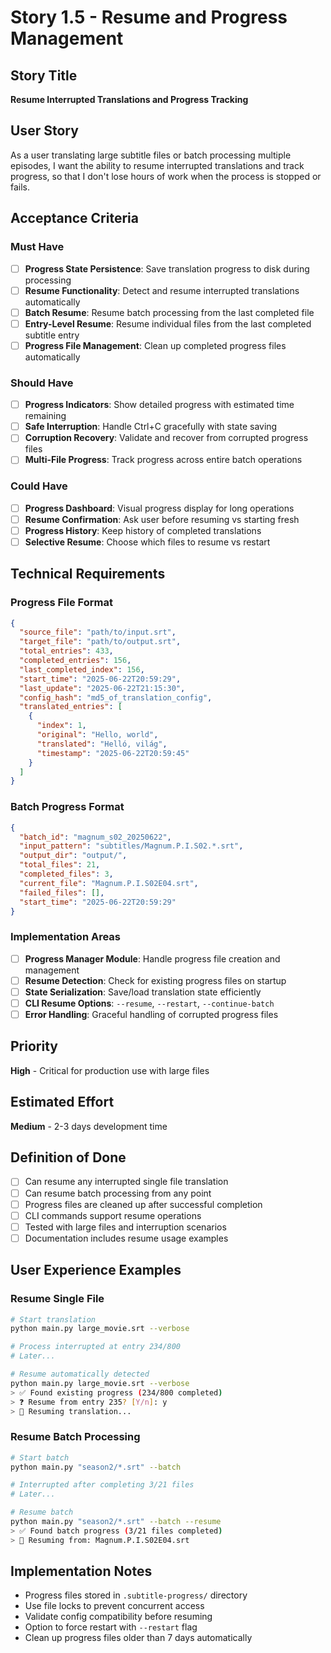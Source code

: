 # Story 1.5 - Resume and Progress Management

## Story Title
**Resume Interrupted Translations and Progress Tracking**

## User Story
As a user translating large subtitle files or batch processing multiple episodes, I want the ability to resume interrupted translations and track progress, so that I don't lose hours of work when the process is stopped or fails.

## Acceptance Criteria

### Must Have
- [ ] **Progress State Persistence**: Save translation progress to disk during processing
- [ ] **Resume Functionality**: Detect and resume interrupted translations automatically
- [ ] **Batch Resume**: Resume batch processing from the last completed file
- [ ] **Entry-Level Resume**: Resume individual files from the last completed subtitle entry
- [ ] **Progress File Management**: Clean up completed progress files automatically

### Should Have
- [ ] **Progress Indicators**: Show detailed progress with estimated time remaining
- [ ] **Safe Interruption**: Handle Ctrl+C gracefully with state saving
- [ ] **Corruption Recovery**: Validate and recover from corrupted progress files
- [ ] **Multi-File Progress**: Track progress across entire batch operations

### Could Have
- [ ] **Progress Dashboard**: Visual progress display for long operations
- [ ] **Resume Confirmation**: Ask user before resuming vs starting fresh
- [ ] **Progress History**: Keep history of completed translations
- [ ] **Selective Resume**: Choose which files to resume vs restart

## Technical Requirements

### Progress File Format
```json
{
  "source_file": "path/to/input.srt",
  "target_file": "path/to/output.srt", 
  "total_entries": 433,
  "completed_entries": 156,
  "last_completed_index": 156,
  "start_time": "2025-06-22T20:59:29",
  "last_update": "2025-06-22T21:15:30",
  "config_hash": "md5_of_translation_config",
  "translated_entries": [
    {
      "index": 1,
      "original": "Hello, world",
      "translated": "Helló, világ",
      "timestamp": "2025-06-22T20:59:45"
    }
  ]
}
```

### Batch Progress Format
```json
{
  "batch_id": "magnum_s02_20250622",
  "input_pattern": "subtitles/Magnum.P.I.S02.*.srt",
  "output_dir": "output/",
  "total_files": 21,
  "completed_files": 3,
  "current_file": "Magnum.P.I.S02E04.srt",
  "failed_files": [],
  "start_time": "2025-06-22T20:59:29"
}
```

### Implementation Areas
- [ ] **Progress Manager Module**: Handle progress file creation and management
- [ ] **Resume Detection**: Check for existing progress files on startup
- [ ] **State Serialization**: Save/load translation state efficiently
- [ ] **CLI Resume Options**: `--resume`, `--restart`, `--continue-batch`
- [ ] **Error Handling**: Graceful handling of corrupted progress files

## Priority
**High** - Critical for production use with large files

## Estimated Effort
**Medium** - 2-3 days development time

## Definition of Done
- [ ] Can resume any interrupted single file translation
- [ ] Can resume batch processing from any point
- [ ] Progress files are cleaned up after successful completion
- [ ] CLI commands support resume operations
- [ ] Tested with large files and interruption scenarios
- [ ] Documentation includes resume usage examples

## User Experience Examples

### Resume Single File
```bash
# Start translation
python main.py large_movie.srt --verbose

# Process interrupted at entry 234/800
# Later...

# Resume automatically detected
python main.py large_movie.srt --verbose
> ✅ Found existing progress (234/800 completed)
> ❓ Resume from entry 235? [Y/n]: y
> 🔄 Resuming translation...
```

### Resume Batch Processing  
```bash
# Start batch
python main.py "season2/*.srt" --batch

# Interrupted after completing 3/21 files
# Later...

# Resume batch
python main.py "season2/*.srt" --batch --resume
> ✅ Found batch progress (3/21 files completed)
> 📁 Resuming from: Magnum.P.I.S02E04.srt
```

## Implementation Notes
- Progress files stored in `.subtitle-progress/` directory
- Use file locks to prevent concurrent access
- Validate config compatibility before resuming
- Option to force restart with `--restart` flag
- Clean up progress files older than 7 days automatically

